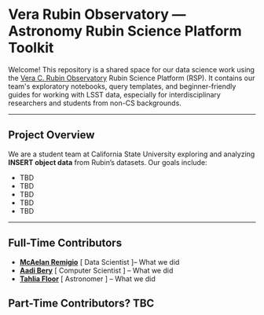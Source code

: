 # Vera Rubin Observatory — Astronomy Rubin Science Platform Toolkit

Welcome! This repository is a shared space for our data science work using the [Vera C. Rubin Observatory](https://www.lsst.org/) Rubin Science Platform (RSP). It contains our team's exploratory notebooks, query templates, and beginner-friendly guides for working with LSST data, especially for interdisciplinary researchers and students from non-CS backgrounds.

---

## Project Overview

We are a student team at California State University exploring and analyzing **INSERT object data** from Rubin’s datasets. Our goals include:

- TBD
- TBD
- TBD
- TBD
- TBD

---

## Full-Time Contributors

- **[McAelan Remigio](https://www.linkedin.com/in/mcaelan/)** [ Data Scientist ]– What we did
- **[Aadi Bery](https://www.linkedin.com/in/aadi-bery/)** [ Computer Scientist ] – What we did
- **[Tahlia Floor](https://www.linkedin.com/in/tahlia-floor-1002b5248/)** [ Astronomer ] – What we did

## Part-Time Contributors? TBC
